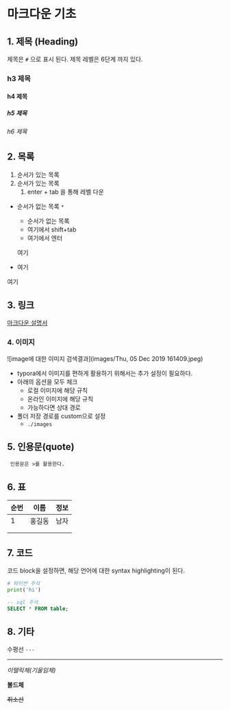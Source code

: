 # 마크다운 기초

## 1. 제목 (Heading)

제목은 `#` 으로 표시 된다. 제목 레벨은 6단계 까지 있다.

### h3 제목

#### h4 제목

##### h5 제목

###### h6 제목

## 2. 목록

1. 순서가 있는 목록
2. 순서가 있는 목록
   1. enter + tab 을 통해 레벨 다운

* 순서가 없는 목록 `*`

  * 순서가 없는 목록
  * 여기에서 shift+tab
  * 여기에서 엔터

  여기

* 여기

여기

## 3. 링크

[마크다운 설명서](https://guides.github.com/features/mastering-markdown/)

### 4. 이미지

![image에 대한 이미지 검색결과](images/Thu, 05 Dec 2019 161409.jpeg)

* typora에서 이미지를 편하게 활용하기 위해서는 추가 설정이 필요하다.
* 아래의 옵션을 모두 체크
  * 로컬 이미지에 해당 규칙
  * 온라인 이미지에 해당 규칙
  * 가능하다면 상대 경로
* 폴더 저장 경로를 custom으로 설정
  * `./images`

## 5. 인용문(quote)

` 인용문은 >를 활용한다.`

## 6. 표

| 순번 | 이름   | 정보 |
| ---- | ------ | ---- |
| 1    | 홍길동 | 남자 |
|      |        |      |
|      |        |      |

## 7. 코드

코드 block을 설정하면, 해당 언어에 대한 syntax highlighting이 된다.

```python
# 파이썬 주석
print('hi')
```

```sql
-- sql 주석
SELECT * FROM table;
```

## 8. 기타

수평선 `---`

---

*이탤릭체(기울임체)*

**볼드체**

~~취소선~~

